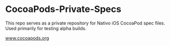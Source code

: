 # CocoaPods-Private-Specs

This repo serves as a private repository for Nativo iOS CocoaPod spec files. Used primarily for testing alpha builds.

www.cocoapods.org
